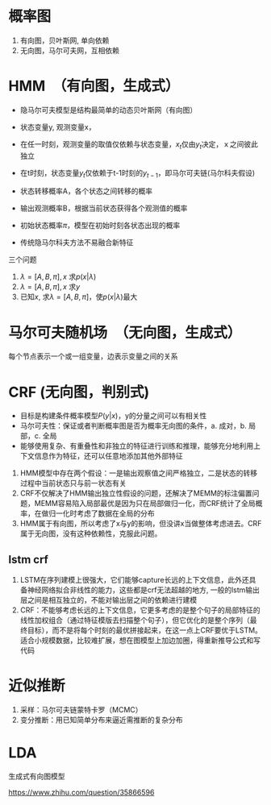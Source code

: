# 概率图
1. 有向图，贝叶斯网, 单向依赖
2. 无向图，马尔可夫网，互相依赖

# HMM　（有向图，生成式）

- 隐马尔可夫模型是结构最简单的动态贝叶斯网（有向图）
- 状态变量y, 观测变量x，
- 在任一时刻，观测变量的取值仅依赖与状态变量，$x_{t}$仅由$y_{t}$决定，ｘ之间彼此独立
- 在t时刻，状态变量$y_{t}$仅依赖于t-1时刻的$y_{t-1}$，即马尔可夫链(马尔科夫假设)
- 状态转移概率A，各个状态之间转移的概率
- 输出观测概率B，根据当前状态获得各个观测值的概率
- 初始状态概率$\pi$，模型在初始时刻各状态出现的概率

- 传统隐马尔科夫方法不易融合新特征

三个问题
1. $\lambda=[A,B,\pi], x$ 求$p(x|\lambda)$
2. $\lambda=[A,B,\pi], x$ 求$y$
3. 已知$x$, 求$\lambda=[A,B,\pi]$，使$p(x|\lambda)$最大

# 马尔可夫随机场　（无向图，生成式）

每个节点表示一个或一组变量，边表示变量之间的关系

# CRF (无向图，判别式)

- 目标是构建条件概率模型$P(y|x)$，y的分量之间可以有相关性
- 马尔可夫性：保证或者判断概率图是否为概率无向图的条件，a. 成对，b. 局部，c. 全局
- 能够使用复杂、有重叠性和非独立的特征进行训练和推理，能够充分地利用上下文信息作为特征，还可以任意地添加其他外部特征


1. HMM模型中存在两个假设：一是输出观察值之间严格独立，二是状态的转移过程中当前状态只与前一状态有关
2. CRF不仅解决了HMM输出独立性假设的问题，还解决了MEMM的标注偏置问题，MEMM容易陷入局部最优是因为只在局部做归一化，而CRF统计了全局概率，在做归一化时考虑了数据在全局的分布
3. HMM属于有向图，所以考虑了x与y的影响，但没讲x当做整体考虑进去。CRF属于无向图，没有这种依赖性，克服此问题。

## lstm crf

1. LSTM在序列建模上很强大，它们能够capture长远的上下文信息，此外还具备神经网络拟合非线性的能力，这些都是crf无法超越的地方, 一般的lstm输出层之间是相互独立的，不能对输出层之间的依赖进行建模
2. CRF：不能够考虑长远的上下文信息，它更多考虑的是整个句子的局部特征的线性加权组合（通过特征模版去扫描整个句子），但它优化的是整个序列（最终目标），而不是将每个时刻的最优拼接起来，在这一点上CRF要优于LSTM。
  适合小规模数据，比较难扩展，想在图模型上加边加圈，得重新推导公式和写代码

# 近似推断

1. 采样：马尔可夫链蒙特卡罗（MCMC）
2. 变分推断：用已知简单分布来逼近需推断的复杂分布

# LDA 

生成式有向图模型


https://www.zhihu.com/question/35866596